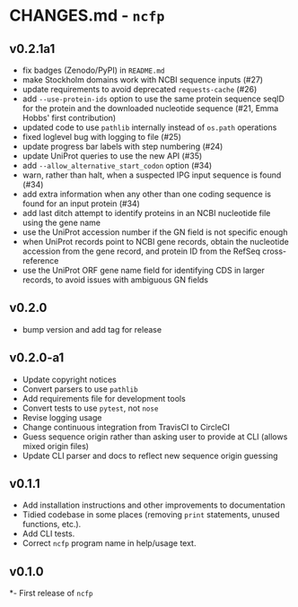 # CHANGES.md - `ncfp`

## v0.2.1a1

- fix badges (Zenodo/PyPI) in `README.md`
- make Stockholm domains work with NCBI sequence inputs (#27)
- update requirements to avoid deprecated `requests-cache` (#26)
- add `--use-protein-ids` option to use the same protein sequence seqID for the protein and the downloaded nucleotide sequence (#21, Emma Hobbs' first contribution)
- updated code to use `pathlib` internally instead of `os.path` operations
- fixed loglevel bug with logging to file (#25)
- update progress bar labels with step numbering (#24)
- update UniProt queries to use the new API (#35)
- add `--allow_alternative_start_codon` option (#34)
- warn, rather than halt, when a suspected IPG input sequence is found (#34)
- add extra information when any other than one coding sequence is found for an input protein (#34)
- add last ditch attempt to identify proteins in an NCBI nucleotide file using the gene name
- use the UniProt accession number if the GN field is not specific enough
- when UniProt records point to NCBI gene records, obtain the nucleotide accession from the gene record, and protein ID from the RefSeq cross-reference
- use the UniProt ORF gene name field for identifying CDS in larger records, to avoid issues with ambiguous GN fields

## v0.2.0

- bump version and add tag for release

## v0.2.0-a1

- Update copyright notices
- Convert parsers to use `pathlib`
- Add requirements file for development tools
- Convert tests to use `pytest`, not `nose`
- Revise logging usage
- Change continuous integration from TravisCI to CircleCI
- Guess sequence origin rather than asking user to provide at CLI (allows mixed origin files)
- Update CLI parser and docs to reflect new sequence origin guessing

## v0.1.1

- Add installation instructions and other improvements to documentation
- Tidied codebase in some places (removing `print` statements, unused functions, etc.).
- Add CLI tests.
- Correct `ncfp` program name in help/usage text.

## v0.1.0

*- First release of `ncfp`
